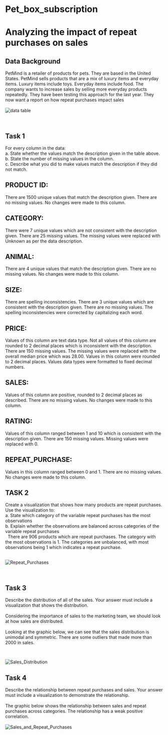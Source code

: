# Pet_box_subscription
# Analyzing the impact of repeat purchases on sales

## Data Background   
PetMind is a retailer of products for pets. They are based in the United States. PetMind sells products that are a mix of luxury items and everyday items. Luxury items include toys. Everyday items include food. The company wants to increase sales by selling more everyday products repeatedly. They have been testing this approach for the last year. They now want a report on how repeat purchases impact sales  
&nbsp;  
![data table](https://github.com/Emmanuel-Onu/Pet_box_subscription/assets/106547277/5556510e-333a-4cad-b6b5-c8fd802ac638)  

&nbsp;    

## Task 1    
For every column in the data:    
a.	State whether the values match the description given in the table above.    
b.	State the number of missing values in the column.    
c.	Describe what you did to make values match the description if they did not match.    

## PRODUCT ID:  
There are 1500 unique values that match the description given. There are no missing values. No changes were made to this column.  
## CATEGORY: 
There were 7 unique values which are not consistent with the description given. There are 25 missing values. The missing values were replaced with Unknown as per the data description.
## ANIMAL:
There are 4 unique values that match the description given. There are no missing values. No changes were made to this column.
## SIZE:   
There are spelling inconsistencies. There are 3 unique values which are consistent with the description given. There are no missing values. The spelling inconsistencies were corrected by capitalizing each word. 
## PRICE:  
Values of this column are text data type. Not all values of this column are rounded to 2 decimal places which is inconsistent with the description. There are 150 missing values. The missing values were replaced with the overall median price which was 28.00. Values in this column were rounded to 2 decimal places. Values data types were formatted to fixed decimal numbers.
## SALES:  
Values of this column are positive, rounded to 2 decimal places as described. There are no missing values. No changes were made to this column.
## RATING:  
Values of this column ranged between 1 and 10 which is consistent with the description given. There are 150 missing values. Missing values were replaced with 0.
## REPEAT_PURCHASE:  
Values in this column ranged between 0 and 1. There are no missing values. No changes were made to this column.

## TASK 2  
Create a visualization that shows how many products are repeat purchases. Use the visualization to:  
     a. State which category of the variable repeat purchases has the most
         observations  
     b. Explain whether the observations are balanced across categories of the
          variable repeat purchases   
&nbsp;
There are 906 products which are repeat purchases. The category with the most observations is 1. The categories are unbalanced, with most observations being 1 which indicates a repeat purchase.  
&nbsp;  

![Repeat_Purchases](https://github.com/Emmanuel-Onu/Pet_box_subscription/assets/106547277/6fde5ddc-9726-473a-ace4-3a8de37c9b5d)

&nbsp;


## Task 3 
Describe the distribution of all of the sales. Your answer must include a visualization that shows the distribution.   
&nbsp;  
Considering the importance of sales to the marketing team, we should look at how sales are distributed.  
&nbsp;  
Looking at the graphic below, we can see that the sales distribution is unimodal and symmetric. There are some outliers that made more than 2000 in sales.  

&nbsp;

![Sales_Distribution](https://github.com/Emmanuel-Onu/Pet_box_subscription/assets/106547277/5c12924f-5963-4f64-afd7-729a01708ec6)
&nbsp;

## Task 4   
Describe the relationship between repeat purchases and sales. Your answer must include a visualization to demonstrate the relationship.  
&nbsp;  
The graphic below shows the relationship between sales and repeat purchases across categories. The relationship has a weak positive correlation.  
&nbsp;  
![Sales_and_Repeat_Purchases](https://github.com/Emmanuel-Onu/Pet_box_subscription/assets/106547277/981c7c9a-21ea-4699-a776-6cacea29c55c)

